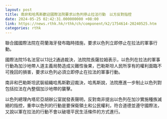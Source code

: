```yaml
---
layout: post
title: 南非和哈馬斯歡迎國際法院要求以色列停止拉法行動　以方反對指控
date: 2024-05-25 02:42:31.000000000 +08:00
link: https://news.rthk.hk/rthk/ch/component/k2/1754614-20240525.htm
categories: rthk
---
```


聯合國國際法院在荷蘭海牙發布臨時措施，要求以色列立即停止在拉法的軍事行動。

國際法院15名法官以13比2通過裁決，法院院長薩拉姆表示，以色列在拉法的軍事行動為加沙地帶人道主義局勢造成災難性後果，巴勒斯坦人民所享有的權利面臨不可挽回的損害，要求以色列必須立即停止在拉法的軍事行動。

南非和巴勒斯坦武裝組織哈馬斯歡迎裁決，哈馬斯說，法院應進一步制止以色列對包括拉法在內整個加沙地帶的襲擊。

以色列總理內塔尼亞胡辦公室就發表聲明，反對南非提出以色列在加沙實施種族滅絕的指控，重申以色列的行動是要保衛領土和公民權利，符合道德並遵守國際法，又說以軍在拉法的行動不會以破壞平民生活條件的方式進行。
